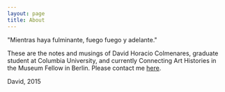 ```yaml
---
layout: page
title: About
---
```


<p class="message">
  "Mientras haya fulminante, fuego fuego y adelante."
</p>

These are the notes and musings of David Horacio Colmenares, graduate student at Columbia University, and currently Connecting Art Histories in the Museum Fellow in Berlin. Please contact me [here](http://academia.edu).

David, 2015